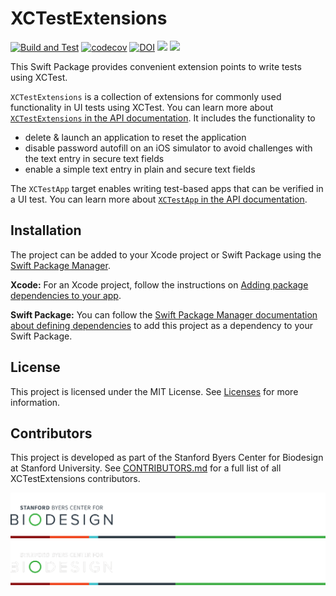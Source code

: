<!--
                  
This source file is part of the Stanford Spezi open-source project

SPDX-FileCopyrightText: 2022 Stanford University and the project authors (see CONTRIBUTORS.md)

SPDX-License-Identifier: MIT
             
-->

# XCTestExtensions

[![Build and Test](https://github.com/StanfordSpezi/XCTestExtensions/actions/workflows/build-and-test.yml/badge.svg)](https://github.com/StanfordSpezi/XCTestExtensions/actions/workflows/build-and-test.yml)
[![codecov](https://codecov.io/gh/StanfordSpezi/XCTestExtensions/branch/main/graph/badge.svg?token=dF75iJxl45)](https://codecov.io/gh/StanfordSpezi/XCTestExtensions)
[![DOI](https://zenodo.org/badge/597215549.svg)](https://zenodo.org/badge/latestdoi/597215549)
[![](https://img.shields.io/endpoint?url=https%3A%2F%2Fswiftpackageindex.com%2Fapi%2Fpackages%2FStanfordSpezi%2FXCTestExtensions%2Fbadge%3Ftype%3Dswift-versions)](https://swiftpackageindex.com/StanfordSpezi/XCTestExtensions)
[![](https://img.shields.io/endpoint?url=https%3A%2F%2Fswiftpackageindex.com%2Fapi%2Fpackages%2FStanfordSpezi%2FXCTestExtensions%2Fbadge%3Ftype%3Dplatforms)](https://swiftpackageindex.com/StanfordSpezi/XCTestExtensions)

This Swift Package provides convenient extension points to write tests using XCTest.

`XCTestExtensions` is a collection of extensions for commonly used functionality in UI tests using XCTest. You can learn more about [`XCTestExtensions` in the API documentation](https://swiftpackageindex.com/StanfordSpezi/XCTestExtensions/documentation/xctestextensions).
It includes the functionality to 
- delete & launch an application to reset the application
- disable password autofill on an iOS simulator to avoid challenges with the text entry in secure text fields
- enable a simple text entry in plain and secure text fields

The `XCTestApp` target enables writing test-based apps that can be verified in a UI test. You can learn more about [`XCTestApp` in the API documentation](https://swiftpackageindex.com/StanfordSpezi/XCTestExtensions/documentation/xctestapp).

## Installation

The project can be added to your Xcode project or Swift Package using the [Swift Package Manager](https://github.com/apple/swift-package-manager).

**Xcode:** For an Xcode project, follow the instructions on [Adding package dependencies to your app](https://developer.apple.com/documentation/xcode/adding-package-dependencies-to-your-app).

**Swift Package:** You can follow the [Swift Package Manager documentation about defining dependencies](https://github.com/apple/swift-package-manager/blob/main/Documentation/Usage.md#defining-dependencies) to add this project as a dependency to your Swift Package.


## License

This project is licensed under the MIT License. See [Licenses](https://github.com/StanfordSpezi/XCTestExtensions/tree/main/LICENSES) for more information.


## Contributors

This project is developed as part of the Stanford Byers Center for Biodesign at Stanford University.
See [CONTRIBUTORS.md](https://github.com/StanfordSpezi/XCTestExtensions/tree/main/CONTRIBUTORS.md) for a full list of all XCTestExtensions contributors.

![Spezi Footer](https://raw.githubusercontent.com/StanfordSpezi/.github/main/assets/FooterLight.png#gh-light-mode-only)
![Spezi Footer](https://raw.githubusercontent.com/StanfordSpezi/.github/main/assets/FooterDark.png#gh-dark-mode-only)
